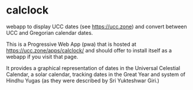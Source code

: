 # calclock
webapp to display UCC dates (see https://ucc.zone) and convert between UCC and Gregorian calendar dates.

This is a Progressive Web App (pwa) that is hosted at https://ucc.zone/apps/calclock/ and should offer
to install itself as a webapp if you visit that page.

It provides a graphical representation of dates in the Universal Celestial Calendar, a solar calendar,
tracking dates in the Great Year and system of Hindhu Yugas (as they were described by Sri Yukteshwar Giri.)

